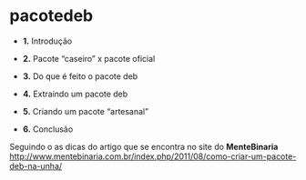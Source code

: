 # pacotedeb

* **1.** Introdução

* **2.** Pacote “caseiro” x pacote oficial

* **3.** Do que é feito o pacote deb

* **4.** Extraindo um pacote deb

* **5.** Criando um pacote “artesanal”

* **6.** Conclusão


Seguindo o as dicas do artigo que se encontra no site do **MenteBinaria** 
http://www.mentebinaria.com.br/index.php/2011/08/como-criar-um-pacote-deb-na-unha/
